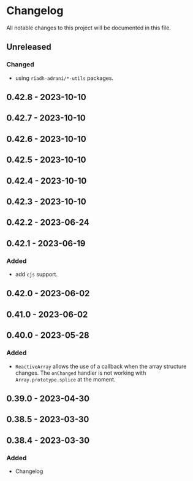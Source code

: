 # Changelog

All notable changes to this project will be documented in this file.

## Unreleased

### Changed

- using `riadh-adrani/*-utils` packages.

## 0.42.8 - 2023-10-10

## 0.42.7 - 2023-10-10

## 0.42.6 - 2023-10-10

## 0.42.5 - 2023-10-10

## 0.42.4 - 2023-10-10

## 0.42.3 - 2023-10-10

## 0.42.2 - 2023-06-24

## 0.42.1 - 2023-06-19

### Added

- add `cjs` support.

## 0.42.0 - 2023-06-02

## 0.41.0 - 2023-06-02

## 0.40.0 - 2023-05-28

### Added

- `ReactiveArray` allows the use of a callback when the array structure changes. The `onChanged` handler is not working with `Array.prototype.splice` at the moment.

## 0.39.0 - 2023-04-30

## 0.38.5 - 2023-03-30

## 0.38.4 - 2023-03-30

### Added

- Changelog
